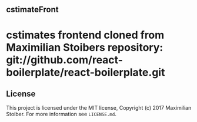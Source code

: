 ## cstimateFront
cstimates frontend cloned from Maximilian Stoibers repository:
git://github.com/react-boilerplate/react-boilerplate.git
=======
## License

This project is licensed under the MIT license, Copyright (c) 2017 Maximilian
Stoiber. For more information see `LICENSE.md`.
